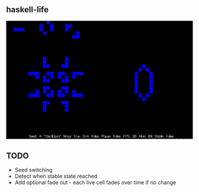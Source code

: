 haskell-life
--------------

![screenshot](img/screenshot.png)

TODO
----
- Seed switching
- Detect when stable state reached
- Add optional fade out - each live cell fades over time if no change
